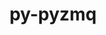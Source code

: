---
title: "py-pyzmq"
layout: cache
categories: [package, v0.19]
meta: {"versions": ["17.1.2", "24.0.1"], "compilers": ["gcc@=11.1.0", "gcc@=7.5.0", "oneapi@=2022.1.0"], "oss": ["ubuntu18.04", "ubuntu20.04"], "platforms": ["linux"], "targets": ["x86_64"], "stacks": ["data-vis-sdk", "e4s", "e4s-oneapi"], "num_specs": 7, "num_specs_by_stack": {"data-vis-sdk": 1, "e4s": 4, "e4s-oneapi": 2}}
spec_details: [{"hash": "nlbg5zoiiqteo25vjklmtzlpwkubob2c", "compiler": "gcc@=7.5.0", "versions": ["24.0.1"], "os": "ubuntu18.04", "platform": "linux", "target": "x86_64", "variants": ["build_system=python_pip"], "stacks": ["data-vis-sdk"], "size": "-", "tarball": "https://binaries.spack.io/releases/v0.19/build_cache/linux-ubuntu18.04-x86_64/gcc-7.5.0/py-pyzmq-24.0.1/linux-ubuntu18.04-x86_64-gcc-7.5.0-py-pyzmq-24.0.1-nlbg5zoiiqteo25vjklmtzlpwkubob2c.spack"}, {"hash": "bahltkh6pdo2llgvemih26omimthdngt", "compiler": "gcc@=11.1.0", "versions": ["24.0.1"], "os": "ubuntu20.04", "platform": "linux", "target": "x86_64", "variants": ["build_system=python_pip"], "stacks": ["e4s"], "size": "-", "tarball": "https://binaries.spack.io/releases/v0.19/build_cache/linux-ubuntu20.04-x86_64/gcc-11.1.0/py-pyzmq-24.0.1/linux-ubuntu20.04-x86_64-gcc-11.1.0-py-pyzmq-24.0.1-bahltkh6pdo2llgvemih26omimthdngt.spack"}, {"hash": "x2eggggbcjjtt7iwqfraxhtexvckasin", "compiler": "gcc@=11.1.0", "versions": ["24.0.1"], "os": "ubuntu20.04", "platform": "linux", "target": "x86_64", "variants": ["build_system=python_pip"], "stacks": ["e4s"], "size": "-", "tarball": "https://binaries.spack.io/releases/v0.19/build_cache/linux-ubuntu20.04-x86_64/gcc-11.1.0/py-pyzmq-24.0.1/linux-ubuntu20.04-x86_64-gcc-11.1.0-py-pyzmq-24.0.1-x2eggggbcjjtt7iwqfraxhtexvckasin.spack"}, {"hash": "yrtxepcjy35ssvvcooz54h4licttdel2", "compiler": "gcc@=11.1.0", "versions": ["17.1.2"], "os": "ubuntu20.04", "platform": "linux", "target": "x86_64", "variants": ["build_system=python_pip"], "stacks": ["e4s"], "size": "-", "tarball": "https://binaries.spack.io/releases/v0.19/build_cache/linux-ubuntu20.04-x86_64/gcc-11.1.0/py-pyzmq-17.1.2/linux-ubuntu20.04-x86_64-gcc-11.1.0-py-pyzmq-17.1.2-yrtxepcjy35ssvvcooz54h4licttdel2.spack"}, {"hash": "vx4bwbyqjsqs7vbxrxkzl6flnfq5wd6y", "compiler": "gcc@=11.1.0", "versions": ["24.0.1"], "os": "ubuntu20.04", "platform": "linux", "target": "x86_64", "variants": ["build_system=python_pip"], "stacks": ["e4s"], "size": "-", "tarball": "https://binaries.spack.io/releases/v0.19/build_cache/linux-ubuntu20.04-x86_64/gcc-11.1.0/py-pyzmq-24.0.1/linux-ubuntu20.04-x86_64-gcc-11.1.0-py-pyzmq-24.0.1-vx4bwbyqjsqs7vbxrxkzl6flnfq5wd6y.spack"}, {"hash": "s37x6ojxsql5v7adgdqcoidwk6sejzfg", "compiler": "oneapi@=2022.1.0", "versions": ["24.0.1"], "os": "ubuntu20.04", "platform": "linux", "target": "x86_64", "variants": ["build_system=python_pip"], "stacks": ["e4s-oneapi"], "size": "-", "tarball": "https://binaries.spack.io/releases/v0.19/build_cache/linux-ubuntu20.04-x86_64/oneapi-2022.1.0/py-pyzmq-24.0.1/linux-ubuntu20.04-x86_64-oneapi-2022.1.0-py-pyzmq-24.0.1-s37x6ojxsql5v7adgdqcoidwk6sejzfg.spack"}, {"hash": "475pg2lfgwaguvknj3cmfry4farato5s", "compiler": "oneapi@=2022.1.0", "versions": ["17.1.2"], "os": "ubuntu20.04", "platform": "linux", "target": "x86_64", "variants": ["build_system=python_pip"], "stacks": ["e4s-oneapi"], "size": "-", "tarball": "https://binaries.spack.io/releases/v0.19/build_cache/linux-ubuntu20.04-x86_64/oneapi-2022.1.0/py-pyzmq-17.1.2/linux-ubuntu20.04-x86_64-oneapi-2022.1.0-py-pyzmq-17.1.2-475pg2lfgwaguvknj3cmfry4farato5s.spack"}]
---